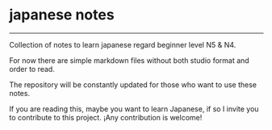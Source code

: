 # japanese notes

---

Collection of notes to learn japanese regard beginner level N5 & N4. 

For now there are simple markdown files without both studio format and order to read.

The repository will be constantly updated for those who want to use these notes.

If you are reading this, maybe you want to learn Japanese, if so I invite you to contribute to this project. ¡Any contribution is welcome! 

